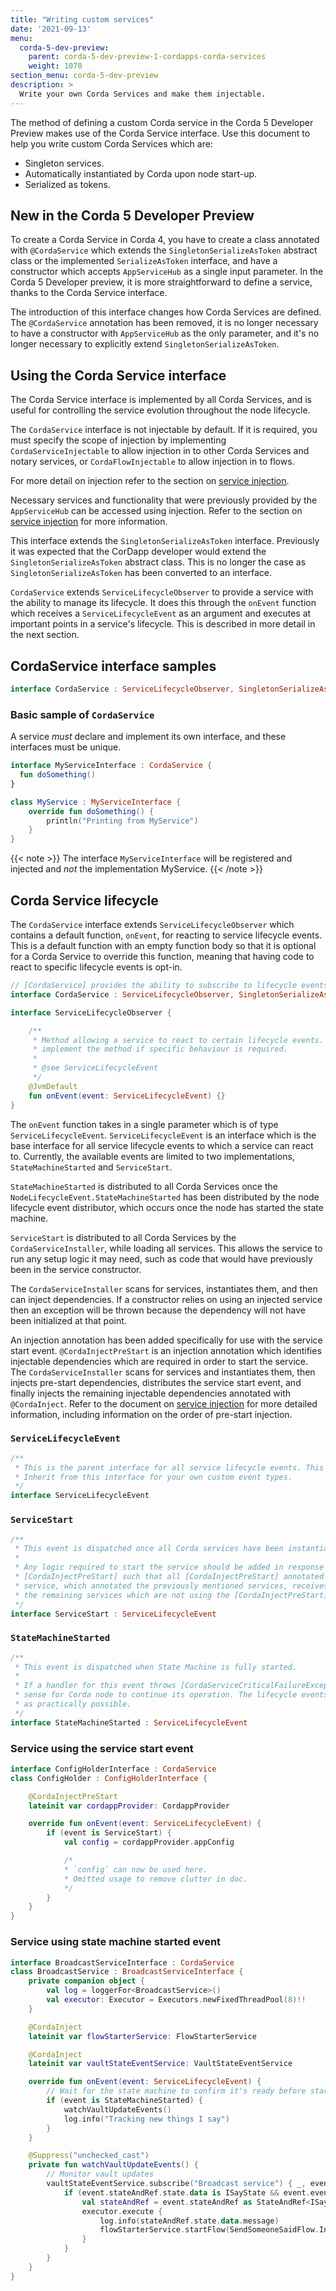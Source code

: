 ```yaml
---
title: "Writing custom services"
date: '2021-09-13'
menu:
  corda-5-dev-preview:
    parent: corda-5-dev-preview-1-cordapps-corda-services
    weight: 1070
section_menu: corda-5-dev-preview
description: >
  Write your own Corda Services and make them injectable.
---
```


The method of defining a custom Corda service in the Corda 5 Developer Preview makes use of the Corda Service interface. Use this document to help you write custom Corda Services which are:

* Singleton services.
* Automatically instantiated by Corda upon node start-up.
* Serialized as tokens.


## New in the Corda 5 Developer Preview

To create a Corda Service in Corda 4, you have to create a class annotated with `@CordaService` which extends the `SingletonSerializeAsToken` abstract class or the implemented `SerializeAsToken` interface, and have a constructor which accepts `AppServiceHub` as a single input parameter. In the Corda 5 Developer preview, it is more straightforward to define a service, thanks to the Corda Service interface.

The introduction of this interface changes how Corda Services are defined. The `@CordaService` annotation has been removed, it is no longer necessary to have a constructor with `AppServiceHub` as the only parameter, and it's no longer necessary to explicitly extend `SingletonSerializeAsToken`.

## Using the Corda Service interface

The Corda Service interface is implemented by all Corda Services, and is useful for controlling the service evolution throughout the node lifecycle.

The `CordaService` interface is not injectable by default. If it is required, you must specify the scope of injection by implementing `CordaServiceInjectable` to allow injection in to other Corda Services and notary services, or `CordaFlowInjectable` to allow injection in to flows.

For more detail on injection refer to the section on [service injection](../../../../../../en/platform/corda/5.0-dev-preview-1/cordapps/corda-services/overview.md).

Necessary services and functionality that were previously provided by the `AppServiceHub` can be accessed using injection. Refer to the section on [service injection](../../../../../../en/platform/corda/5.0-dev-preview-1/cordapps/corda-services/overview.md) for more information.

This interface extends the `SingletonSerializeAsToken` interface. Previously it was expected that the CorDapp developer would extend the `SingletonSerializeAsToken` abstract class. This is no longer the case as `SingletonSerializeAsToken` has been converted to an interface.

`CordaService` extends `ServiceLifecycleObserver` to provide a service with the ability to manage its lifecycle. It does this through the `onEvent` function which receives a `ServiceLifecycleEvent` as an argument and executes at important points in a service's lifecycle. This is described in more detail in the next section.


## CordaService interface samples

``` kotlin
interface CordaService : ServiceLifecycleObserver, SingletonSerializeAsToken
```

### Basic sample of `CordaService`

A service _must_ declare and implement its own interface, and these interfaces must be unique.

``` kotlin
interface MyServiceInterface : CordaService {
  fun doSomething()
}

class MyService : MyServiceInterface {
    override fun doSomething() {
        println("Printing from MyService")
    }
}
```

{{< note >}}
The interface `MyServiceInterface` will be registered and injected and _not_ the implementation MyService.
{{< /note >}}

## Corda Service lifecycle

The `CordaService` interface extends `ServiceLifecycleObserver` which contains a default function, `onEvent`, for reacting to service lifecycle events. This is a default function with an empty function body so that it is optional for a Corda Service to override this function, meaning that having code to react to specific lifecycle events is opt-in.

```kotlin
// [CordaService] provides the ability to subscribe to lifecycle events due to inheriting [ServiceLifecycleObserver]'s behaviour.
interface CordaService : ServiceLifecycleObserver, SingletonSerializeAsToken

interface ServiceLifecycleObserver {

    /**
     * Method allowing a service to react to certain lifecycle events. Default implementation does nothing so services only need to
     * implement the method if specific behaviour is required.
     *
     * @see ServiceLifecycleEvent
     */
    @JvmDefault
    fun onEvent(event: ServiceLifecycleEvent) {}
}
```

The `onEvent` function takes in a single parameter which is of type `ServiceLifecycleEvent`. `ServiceLifecycleEvent` is an interface which is the base interface for all service lifecycle events to which a service can react to. Currently, the available events are limited to two implementations, `StateMachineStarted` and `ServiceStart`.

`StateMachineStarted` is distributed to all Corda Services once the `NodeLifecycleEvent.StateMachineStarted` has been distributed by the node lifecycle event distributor, which occurs once the node has started the state machine.

`ServiceStart` is distributed to all Corda Services by the `CordaServiceInstaller`, while loading all services. This allows the service to run any setup logic it may need, such as code that would have previously been in the service constructor.

The `CordaServiceInstaller` scans for services, instantiates them, and then can inject dependencies. If a constructor relies on using an injected service then an exception will be thrown because the dependency will not have been initialized at that point.

An injection annotation has been added specifically for use with the service start event. `@CordaInjectPreStart` is an injection annotation which identifies injectable dependencies which are required in order to start the service. The `CordaServiceInstaller` scans for services and instantiates them, then injects pre-start dependencies, distributes the service start event, and finally injects the remaining injectable dependencies annotated with `@CordaInject`. Refer to the document on [service injection](../../../../../../en/platform/corda/5.0-dev-preview-1/cordapps/corda-services/overview.md) for more detailed information, including information on the order of pre-start injection.

### `ServiceLifecycleEvent`

``` kotlin
/**
 * This is the parent interface for all service lifecycle events. This type is passed in the CordaService::onEvent method.
 * Inherit from this interface for your own custom event types.
 */
interface ServiceLifecycleEvent
```

### `ServiceStart`

``` kotlin
/**
 * This event is dispatched once all Corda services have been instantiated and registered as injectable services.
 *
 * Any logic required to start the service should be added in response to this event. Services are ordered based on their usages of
 * [CordaInjectPreStart] such that all [CordaInjectPreStart] annotated services have this event distributed to them before the parent
 * service, which annotated the previously mentioned services, receives notification of this event. This event is then distributed to
 * the remaining services which are not using the [CordaInjectPreStart] annotation.
 */
interface ServiceStart : ServiceLifecycleEvent
```

### `StateMachineStarted`

``` kotlin
/**
 * This event is dispatched when State Machine is fully started.
 *
 * If a handler for this event throws [CordaServiceCriticalFailureException] - this is the way to flag that it will not make
 * sense for Corda node to continue its operation. The lifecycle events dispatcher will endeavor to terminate node's JVM as soon
 * as practically possible.
 */
interface StateMachineStarted : ServiceLifecycleEvent
```

### Service using the service start event

``` kotlin
interface ConfigHolderInterface : CordaService
class ConfigHolder : ConfigHolderInterface {

    @CordaInjectPreStart
    lateinit var cordappProvider: CordappProvider

    override fun onEvent(event: ServiceLifecycleEvent) {
        if (event is ServiceStart) {
            val config = cordappProvider.appConfig

            /*
            * `config` can now be used here.
            * Omitted usage to remove clutter in doc.
            */
        }
    }
}
```
### Service using state machine started event

``` kotlin
interface BroadcastServiceInterface : CordaService
class BroadcastService : BroadcastServiceInterface {
    private companion object {
        val log = loggerFor<BroadcastService>()
        val executor: Executor = Executors.newFixedThreadPool(8)!!
    }

    @CordaInject
    lateinit var flowStarterService: FlowStarterService

    @CordaInject
    lateinit var vaultStateEventService: VaultStateEventService

    override fun onEvent(event: ServiceLifecycleEvent) {
        // Wait for the state machine to confirm it's ready before starting to watch for vault updates
        if (event is StateMachineStarted) {
            watchVaultUpdateEvents()
            log.info("Tracking new things I say")
        }
    }

    @Suppress("unchecked_cast")
    private fun watchVaultUpdateEvents() {
        // Monitor vault updates
        vaultStateEventService.subscribe("Broadcast service") { _, event ->
            if (event.stateAndRef.state.data is ISayState && event.eventType == VaultEventType.PRODUCE) {
                val stateAndRef = event.stateAndRef as StateAndRef<ISayState>
                executor.execute {
                    log.info(stateAndRef.state.data.message)
                    flowStarterService.startFlow(SendSomeoneSaidFlow.Initiator(stateAndRef))
                }
            }
        }
    }
}
```

